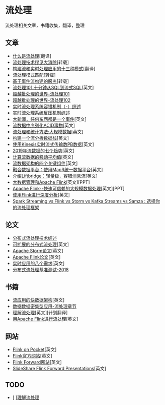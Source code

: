 # 流处理
流处理相关文章，书籍收集，翻译，整理
## 文章
+ [什么是流处理](what-is-stream.md)[翻译]
+ [流处理技术缪见大消除](https://www.infoq.cn/article/2016/12/error-stream-proce-eliminate)[转载]
+ [构建流和实时处理应用的十三种模式](13-stream-processing-patterns-for-building-streaming-and-realtime-application.md)[翻译]
+ [流处理模式匹配](http://support.huawei.com/huaweiconnect/enterprise/huawei/m/ViewThread.html?tid=327735)[转载]
+ [基于事件流构建的服务](https://github.com/jasonGeng88/blog/blob/master/201706/event.md)[转载]
+ [流处理101:十分钟从SQL到流式SQL](https://wso2.com/library/articles/2018/02/stream-processing-101-from-sql-to-streaming-sql-in-ten-minutes/)[英文] 
+ [超越批处理的世界-流处理101](https://www.zhouyongyi.com/the-world-beyond-batch-streaming-101/)
+ [超越批处理的世界-流处理102](https://www.zhouyongyi.com/the-world-beyond-batch-streaming-102/)
+ [实时流处理系统容错机制（-）综述](https://blog.csdn.net/qq_21125183/article/details/80829483)
+ [实时流处理系统反压机制综述](https://blog.csdn.net/qq_21125183/article/details/80708142)
+ [大新闻，任何东西都是一个事件](https://blog.florimondmanca.com/breaking-news-everything-is-an-event)[英文]
+ [流数据中序列化ACID事物](https://www.ververica.com/blog/serializable-acid-transactions-on-streaming-data?hn)[英文]
+ [流处理和统计方法:大规模数据](https://bravenewgeek.com/stream-processing-and-probabilistic-methods/)[英文]
+ [构建一个流分析数据栈](https://medium.com/@henridf/building-a-streaming-analytics-data-stack-ea0641048661)[英文]
+ [使用Kinesis实时流式传输数PB数据](http://tech.adroll.com/blog/data/2015/06/26/kinesis.html)[英文]
+ [2019年流数据的七个趋势](https://www.upsolver.com/blog/top-7-trends-in-streaming-data-for-2019)[英文]
+ [计算流数据的移动平均值](https://dev.to/nestedsoftware/calculating-a-moving-average-on-streaming-data-5a7k)[英文]
+ [流数据架构的四个关键组件](https://www.upsolver.com/blog/streaming-data-architecture-key-components#utm_source=hackernews&utm_medium=referral)[英文]
+ [融合数据平台：使用MapR统一数据平台](https://softwareengineeringdaily.com/2018/11/09/converged-data-platform-unifying-streaming-data-using-mapr/)[英文]
+ [介绍Liftbridge：轻量级，容错消息流](https://bravenewgeek.com/introducing-liftbridge-lightweight-fault-tolerant-message-streams/)[英文]
+ [大数据管理和Apache Flink](http://helper.ipam.ucla.edu/publications/dmc2017/dmc2017_14072.pdf)[英文][PPT]
+ [Apache Flink--快速可信赖的大规模数据处理](http://events17.linuxfoundation.org/sites/events/files/slides/flink-apachecon2.pdf)[英文][PPT]
+ [使用Flink进行深度分析](https://acmsocc.github.io/2018/slides/socc18-slides-kunft.pdf)[英文]
+ [Spark Streaming vs Flink vs Storm vs Kafka Streams vs Samza : 选择你的流处理框架](https://medium.com/@chandanbaranwal/spark-streaming-vs-flink-vs-storm-vs-kafka-streams-vs-samza-choose-your-stream-processing-91ea3f04675b)

## 论文
+ [分布式流处理技术综述](http://idke.ruc.edu.cn/publications/special%20issues/Big%20Data%20Management/Distributed%20Stream%20Processing%20A%20Survey.pdf)
+ [可扩展的分布式流处理](http://nms.csail.mit.edu/papers/CIDR_CRC.pdf)[英文]
+ [Apache Storm论文](https://cs.brown.edu/courses/cs227/archives/2015/papers/ss-storm.pdf)[英文]
+ [Apache Flink论文](http://asterios.katsifodimos.com/assets/publications/flink-deb.pdf)[英文]
+ [实时应用的八个需求](http://cs.brown.edu/~ugur/8rulesSigRec.pdf)[英文]
+ [分布式流处理基准测试-2018](https://arxiv.org/pdf/1802.08496.pdf)

## 书籍
+ [流应用的快数据架构](https://learning.oreilly.com/library/view/fast-data-architectures/9781492038771/)[英文]
+ [数据数据密集型应用-流处理章节](https://vonng.gitbooks.io/ddia-cn/content/ch11.html)
+ [理解流处理](https://learning.oreilly.com/library/view/making-sense-of/9781492042563/)[英文][计划翻译]
+ [用Apache Flink进行流处理](https://www.oreilly.com/library/view/stream-processing-with/9781491974285/)[英文]

## 网站
+ [Flink on Pocket](https://getpocket.com/explore/flink)[英文]
+ [Flink官方网站](https://flink.apache.org/)[英文]
+ [Flink Forward网站](https://www.flink-forward.org/)[英文]
+ [SlideShare Flink Forward Presentations](https://www.slideshare.net/FlinkForward/presentations)[英文]

## TODO
+ [ ][理解流处理](making-sence-of-stream-processing/README.md)

